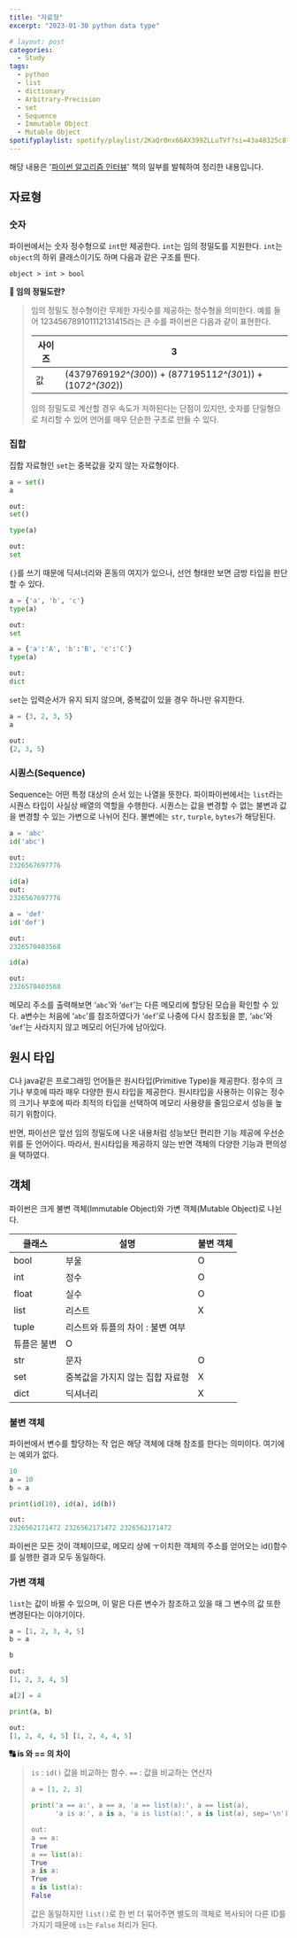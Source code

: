 ```yaml
---
title: "자료형"
excerpt: "2023-01-30 python data type"

# layout: post
categories:
  - Study
tags:
  - python
  - list
  - dictionary
  - Arbitrary-Precision
  - set
  - Sequence
  - Immutable Object
  - Mutable Object
spotifyplaylist: spotify/playlist/2KaQr0nx66AX399ZLLuTVf?si=43a48325c8fc4b16
---
```

해당 내용은 '[파이썬 알고리즘 인터뷰](https://product.kyobobook.co.kr/detail/S000001932748)' 책의 일부를 발췌하여 정리한 내용입니다.

## 자료형

### 숫자

파이썬에서는 숫자 정수형으로 `int`만 제공한다. `int`는 임의 정밀도를 지원한다. `int`는 `object`의 하위 클래스이기도 하며 다음과 같은 구조를 띈다.

```
object > int > bool
```

**🤔 임의 정밀도란?**

> 임의 정밀도 정수형이란 무제한 자릿수를 제공하는 정수형을 의미한다. 예를 들어 123456789101112131415라는 큰 수를 파이썬은 다음과 같이 표현한다.
> 
> 
> 
> | 사이즈 | 3 |
> | --- | --- |
> | 값 | (437976919*2^(30*0)) + (87719511*2^(30*1)) + (107*2^(30*2)) |
> 
> 임의 정밀도로 계산할 경우 속도가 저하된다는 단점이 있지만, 숫자를 단일형으로 처리할 수 있어 언어를 매우 단순한 구조로 만들 수 있다.
> 

### 집합

집합 자료형인 `set`는 중복값을 갖지 않는 자료형이다.

```python
a = set()
a

out:
set()

type(a)

out:
set

```

`{}`를 쓰기 때문에 딕셔너리와 혼동의 여지가 있으나, 선언 형태만 보면 금방 타입을 판단 할 수 있다.

```python
a = {'a', 'b', 'c'}
type(a)

out:
set

a = {'a':'A', 'b':'B', 'c':'C'}
type(a)

out:
dict
```

`set`는 입력순서가 유지 되지 않으며, 중복값이 있을 경우 하나만 유지한다.

```python
a = {3, 2, 3, 5}
a

out:
{2, 3, 5}
```

### 시퀀스(Sequence)

Sequence는 어떤 특정 대상의 순서 있는 나열을 뜻한다. 파이파이썬에서는 `list`라는 시퀀스 타입이 사실상 배열의 역할을 수행한다. 시퀀스는 값을 변경할 수 없는 불변과 값을 변경할 수 있는 가변으로 나뉘어 진다. 불변에는 `str`, `turple`, `bytes`가 해당된다.

```python
a = 'abc'
id('abc')

out:
2326567697776

id(a)
out:
2326567697776

a = 'def'
id('def')

out:
2326570403568

id(a)

out:
2326570403568
```

메모리 주소를 출력해보면 ‘`abc`’와 ‘`def`’는 다른 메모리에 할당된 모습을 확인할 수 있다. a변수는 처음에 ‘`abc`’를 참조하였다가 ‘`def`’로 나중에 다시 참조됬을 뿐, ‘`abc`’와 ‘`def`’는 사라지지 않고 메모리 어딘가에 남아있다.

## 원시 타입

C나 java같은 프로그래밍 언어들은 원시타입(Primitive Type)을 제공한다. 정수의 크기나 부호에 따라 매우 다양한 원시 타입을 제공한다. 원시타입을 사용하는 이유는 정수의 크기나 부호에 따라 최적의 타입을 선택하여 메모리 사용량을 줄임으로서 성능을 높히기 위함이다.

반면, 파이선은 앞선 임의 정밀도에 나온 내용처럼 성능보단 편리한 기능 제공에 우선순위를 둔 언어이다. 따라서, 원시타입을 제공하지 않는 반면 객체의 다양한 기능과 편의성을 택하였다.

## 객체

파이썬은 크게 불변 객체(Immutable Object)와 가변 객체(Mutable Object)로 나뉜다.

| 클래스 | 설명 | 불변 객체 |
| --- | --- | --- |
| bool | 부울 | O |
| int | 정수 | O |
| float | 실수 | O |
| list | 리스트 | X |
| tuple | 리스트와 튜플의 차이 : 불변 여부
튜플은 불변 | O |
| str | 문자 | O |
| set | 중복값을 가지지 않는 집합 자료형 | X |
| dict | 딕셔너리 | X |

### 불변 객체

파이썬에서 변수를 할당하는 작 업은 해당 객체에 대해 참조를 한다는 의미이다. 여기에는 예외가 없다.

```python
10
a = 10
b = a

print(id(10), id(a), id(b))

out:
2326562171472 2326562171472 2326562171472
```

파이썬은 모든 것이 객체이므로, 메모리 상에 ㅜ이치한 객체의 주소를 얻어오는 id()함수를 실행한 결과 모두 동일하다.

### 가변 객체

`list`는 값이 바뀔 수 있으며, 이 말은 다른 변수가 참조하고 있을 때 그 변수의 값 또한 변경된다는 이야기이다.

```python
a = [1, 2, 3, 4, 5]
b = a

b

out:
[1, 2, 3, 4, 5]

a[2] = 4

print(a, b)

out:
[1, 2, 4, 4, 5] [1, 2, 4, 4, 5]
```

**🔠 is 와 == 의 차이**

> `is` : `id()` 값을 비교하는 함수.
`==` : 값을 비교하는 연산자
> 
> 
> ```python
> a = [1, 2, 3]
> 
> print('a == a:', a == a, 'a == list(a):', a == list(a), 
>       'a is a:', a is a, 'a is list(a):', a is list(a), sep='\n')
> 
> out:
> a == a:
> True
> a == list(a):
> True
> a is a:
> True
> a is list(a):
> False
> ```
> 
> 값은 동일하지만 `list()`로 한 번 더 묶어주면 별도의 객체로 복사되어 다른 ID를 가지기 때문에 `is`는 `False` 처리가 된다.
>